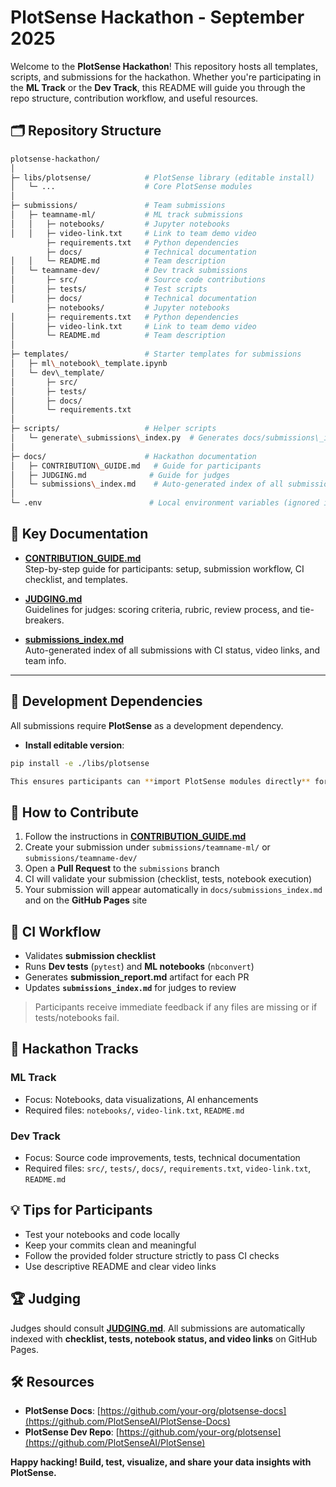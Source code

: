 
# PlotSense Hackathon - September 2025

Welcome to the **PlotSense Hackathon**! This repository hosts all templates, scripts, and submissions for the hackathon. Whether you're participating in the **ML Track** or the **Dev Track**, this README will guide you through the repo structure, contribution workflow, and useful resources.

## 🗂 Repository Structure

```bash
plotsense-hackathon/
│
├─ libs/plotsense/            # PlotSense library (editable install)
│   └─ ...                    # Core PlotSense modules
│
├─ submissions/               # Team submissions
│   ├─ teamname-ml/           # ML track submissions
│   │   ├─ notebooks/         # Jupyter notebooks
│   │   ├─ video-link.txt     # Link to team demo video
        ├─ requirements.txt   # Python dependencies
        ├─ docs/              # Technical documentation
│   │   └─ README.md          # Team description
│   └─ teamname-dev/          # Dev track submissions
│       ├─ src/               # Source code contributions
│       ├─ tests/             # Test scripts
│       ├─ docs/              # Technical documentation
        ├─ notebooks/         # Jupyter notebooks
│       ├─ requirements.txt   # Python dependencies
│       ├─ video-link.txt     # Link to team demo video
│       └─ README.md          # Team description
│
├─ templates/                 # Starter templates for submissions
│   ├─ ml\_notebook\_template.ipynb
│   └─ dev\_template/
│       ├─ src/
│       ├─ tests/
│       ├─ docs/
│       └─ requirements.txt
│
├─ scripts/                   # Helper scripts
│   └─ generate\_submissions\_index.py  # Generates docs/submissions\_index.md
│
├─ docs/                      # Hackathon documentation
│   ├─ CONTRIBUTION\_GUIDE.md   # Guide for participants
│   ├─ JUDGING.md              # Guide for judges
│   └─ submissions\_index.md    # Auto-generated index of all submissions
│
└─ .env                        # Local environment variables (ignored in git)

```

## 📘 Key Documentation

- **[CONTRIBUTION_GUIDE.md](docs/CONTRIBUTION_GUIDE.md)**  
Step-by-step guide for participants: setup, submission workflow, CI checklist, and templates.

- **[JUDGING.md](docs/JUDGING.md)**  
Guidelines for judges: scoring criteria, rubric, review process, and tie-breakers.

- **[submissions_index.md](docs/submissions_index.md)**  
Auto-generated index of all submissions with CI status, video links, and team info.

---

## 🔧 Development Dependencies

All submissions require **PlotSense** as a development dependency.  

- **Install editable version**:

```bash
pip install -e ./libs/plotsense

This ensures participants can **import PlotSense modules directly** for both ML and Dev tracks.
```

## 🚀 How to Contribute

1. Follow the instructions in **[CONTRIBUTION\_GUIDE.md](docs/CONTRIBUTION_GUIDE.md)**
2. Create your submission under `submissions/teamname-ml/` or `submissions/teamname-dev/`
3. Open a **Pull Request** to the `submissions` branch
4. CI will validate your submission (checklist, tests, notebook execution)
5. Your submission will appear automatically in `docs/submissions_index.md` and on the **GitHub Pages** site

## 🧩 CI Workflow

* Validates **submission checklist**
* Runs **Dev tests** (`pytest`) and **ML notebooks** (`nbconvert`)
* Generates **submission\_report.md** artifact for each PR
* Updates **`submissions_index.md`** for judges to review

> Participants receive immediate feedback if any files are missing or if tests/notebooks fail.


## 🎯 Hackathon Tracks

### ML Track

* Focus: Notebooks, data visualizations, AI enhancements
* Required files: `notebooks/`, `video-link.txt`, `README.md`

### Dev Track

* Focus: Source code improvements, tests, technical documentation
* Required files: `src/`, `tests/`, `docs/`, `requirements.txt`, `video-link.txt`, `README.md`

## 💡 Tips for Participants

* Test your notebooks and code locally
* Keep your commits clean and meaningful
* Follow the provided folder structure strictly to pass CI checks
* Use descriptive README and clear video links

## 🏆 Judging

Judges should consult **[JUDGING.md](docs/JUDGING.md)**. All submissions are automatically indexed with **checklist, tests, notebook status, and video links** on GitHub Pages.

## 🛠 Resources

* **PlotSense Docs**: [https://github.com/your-org/plotsense-docs](https://github.com/PlotSenseAI/PlotSense-Docs)
* **PlotSense Dev Repo**: [https://github.com/your-org/plotsense](https://github.com/PlotSenseAI/PlotSense)

**Happy hacking! Build, test, visualize, and share your data insights with PlotSense.**

```


